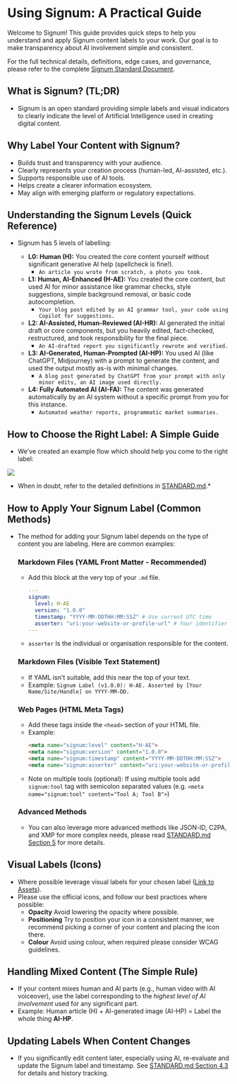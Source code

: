 # Using Signum: A Practical Guide

Welcome to Signum! This guide provides quick steps to help you understand and apply Signum content labels to your work. Our goal is to make transparency about AI involvement simple and consistent.

For the full technical details, definitions, edge cases, and governance, please refer to the complete [Signum Standard Document](docs/STANDARD.md).

## What is Signum? (TL;DR)
* Signum is an open standard providing simple labels and visual indicators to clearly indicate the level of Artificial Intelligence used in creating digital content.

## Why Label Your Content with Signum?
* Builds trust and transparency with your audience.
* Clearly represents your creation process (human-led, AI-assisted, etc.).
* Supports responsible use of AI tools.
* Helps create a clearer information ecosystem.
* May align with emerging platform or regulatory expectations.

## Understanding the Signum Levels (Quick Reference)
* Signum has 5 levels of labelling:

    * **L0: Human (H):** You created the core content yourself without significant generative AI help (spellcheck is fine!). 
        * `An article you wrote from scratch, a photo you took.`
    * **L1: Human, AI-Enhanced (H-AE):** You created the core content, but used AI for minor assistance like grammar checks, style suggestions, simple background removal, or basic code autocompletion. 
        * `Your blog post edited by an AI grammar tool, your code using Copilot for suggestions.`
    * **L2: AI-Assisted, Human-Reviewed (AI-HR):** AI generated the initial draft or core components, but you heavily edited, fact-checked, restructured, and took responsibility for the final piece. 
        * `An AI-drafted report you significantly rewrote and verified.`
    * **L3: AI-Generated, Human-Prompted (AI-HP):** You used AI (like ChatGPT, Midjourney) with a prompt to generate the content, and used the output mostly as-is with minimal changes. 
        * `A blog post generated by ChatGPT from your prompt with only minor edits, an AI image used directly.`
    * **L4: Fully Automated AI (AI-FA):** The content was generated automatically by an AI system without a specific prompt from you for this instance. 
        * `Automated weather reports, programmatic market summaries.`

## How to Choose the Right Label: A Simple Guide

* We've created an example flow which should help you come to the right label:

[![](https://mermaid.ink/img/pako:eNplk-1umzAYRm_FclWpjSCBAEnDpk5ekjaV2q1tulXb0h8OvASrxkbG9GMo9z4T0hY0kJAt_D7n-KvCkYwBh3ijaJ6iu9lKIPOQo6WmSh8j2z5FN271o4AYnYMgF2hZrgtNhWZPwF9RIhWaSgXmIzQI_WX7qUm4cU0t-iZ3CZfkT693SdfA0aLXQ5_XanCKFmVGxUNn-C8oGuKwMqRbyQFdK5ZRxQzqigkDI0XBan4ESIomoxG4l-rxgz5sx11-_cDbZN41sBC5sOcirSPjh0793v7Gq5ZsI1jCIjPvPfMWnhg8D-Yx04OflLOYamaEZGLi0PdS52VrLbyOzfTdxpAXt-86ptfMDmKrodgNpeXltb38asYURNoszrWSWW4Ka3q9J3cpK9Ayh6i2_n9z_I7QrCN03RYyew6KtozeQA-dqLd9nreTzsh70lnJjSQptcxoY1nX1wmHh2ipXzkTm513wgTliNcRBTq6n5JzRIjxz3LOzOJbSAA1h4CQ4wYfcVoUM0iawgadMM7Dg8SpX6vQSj5CeOB53r5tP7NYp6Gbv1iR5FI1_xKzRPYzsE2qw7XkMbbMlWAxDhPKC7BwBiqjdR9XNXmFdQoZrHBomjFVjyu8EltTlFPxW8oMh1qVpkzJcpO-dcrcnBKYMWou28cIEDGoqSyFxuHEn-wicFjhFxwOnWHfPwlGY3cyGTtjx7PwKw7tIOiPxoEX-I7jTZzRMNha-O8O6vYd92TsnQRO4AaOP_aD7T8XWC34?type=png)](https://mermaid.live/edit#pako:eNplk-1umzAYRm_FclWpjSCBAEnDpk5ekjaV2q1tulXb0h8OvASrxkbG9GMo9z4T0hY0kJAt_D7n-KvCkYwBh3ijaJ6iu9lKIPOQo6WmSh8j2z5FN271o4AYnYMgF2hZrgtNhWZPwF9RIhWaSgXmIzQI_WX7qUm4cU0t-iZ3CZfkT693SdfA0aLXQ5_XanCKFmVGxUNn-C8oGuKwMqRbyQFdK5ZRxQzqigkDI0XBan4ESIomoxG4l-rxgz5sx11-_cDbZN41sBC5sOcirSPjh0793v7Gq5ZsI1jCIjPvPfMWnhg8D-Yx04OflLOYamaEZGLi0PdS52VrLbyOzfTdxpAXt-86ptfMDmKrodgNpeXltb38asYURNoszrWSWW4Ka3q9J3cpK9Ayh6i2_n9z_I7QrCN03RYyew6KtozeQA-dqLd9nreTzsh70lnJjSQptcxoY1nX1wmHh2ipXzkTm513wgTliNcRBTq6n5JzRIjxz3LOzOJbSAA1h4CQ4wYfcVoUM0iawgadMM7Dg8SpX6vQSj5CeOB53r5tP7NYp6Gbv1iR5FI1_xKzRPYzsE2qw7XkMbbMlWAxDhPKC7BwBiqjdR9XNXmFdQoZrHBomjFVjyu8EltTlFPxW8oMh1qVpkzJcpO-dcrcnBKYMWou28cIEDGoqSyFxuHEn-wicFjhFxwOnWHfPwlGY3cyGTtjx7PwKw7tIOiPxoEX-I7jTZzRMNha-O8O6vYd92TsnQRO4AaOP_aD7T8XWC34)

* When in doubt, refer to the detailed definitions in [STANDARD.md](STANDARD.md#3-signum-label-categories).*

## How to Apply Your Signum Label (Common Methods)
* The method for adding your Signum label depends on the type of content you are labeling. Here are common examples:

    ### Markdown Files (YAML Front Matter - Recommended)
    * Add this block at the very top of your `.md` file.
        ```yaml
        ---
        signum:
          level: H-AE
          version: "1.0.0"
          timestamp: "YYYY-MM-DDTHH:MM:SSZ" # Use current UTC time
          asserter: "uri:your-website-or-profile-url" # Your identifier
        ---
        ```
    * `asserter` Is the individual or organisation responsible for the content.

    ### Markdown Files (Visible Text Statement)
    * If YAML isn't suitable, add this near the top of your text.
    * Example:
        `Signum Label (v1.0.0): H-AE. Asserted by [Your Name/Site/Handle] on YYYY-MM-DD.`

    ### Web Pages (HTML Meta Tags)
    * Add these tags inside the `<head>` section of your HTML file.
    * Example:
        ```html
        <meta name="signum:level" content="H-AE">
        <meta name="signum:version" content="1.0.0">
        <meta name="signum:timestamp" content="YYYY-MM-DDTHH:MM:SSZ">
        <meta name="signum:asserter" content="uri:your-website-or-profile-url">
        ```
    * Note on multiple tools (optional): If using multiple tools add `signum:tool` tag with semicolon separated values (e.g. `<meta name="signum:tool" content="Tool A; Tool B">`)

    ### Advanced Methods
    * You can also leverage more advanced methods like JSON-lD, C2PA, and XMP for more complex needs, please read [STANDARD.md Section 5](STANDARD.md#5-technical-specification-metadata-embedding) for more details.

## Visual Labels (Icons)
* Where possible leverage visual labels for your chosen label ([Link to Assets](./assets/icons)).
* Please use the official icons, and follow our best practices where possible:
    * **Opacity** Avoid lowering the opacity where possible.
    * **Positioning** Try to position your icon in a consistent manner, we recommend picking a corner of your content and placing the icon there.
    * **Colour** Avoid using colour, when required please consider WCAG guidelines.

## Handling Mixed Content (The Simple Rule)
* If your content mixes human and AI parts (e.g., human video with AI voiceover), use the label corresponding to the *highest level of AI involvement* used for any significant part.
* Example: Human article (H) + AI-generated image (AI-HP) = Label the whole thing **AI-HP**.

## Updating Labels When Content Changes
* If you significantly edit content later, especially using AI, re-evaluate and update the Signum label and timestamp. See [STANDARD.md Section 4.3](STANDARD.md#43-labeling-modified-content) for details and history tracking.


